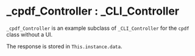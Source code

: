 # _cpdf_Controller : _CLI_Controller

`_cpdf_Controller` is an example subclass of `_CLI_Controller` for the `cpdf` class without a UI. 

The response is stored in `This.instance.data`.
